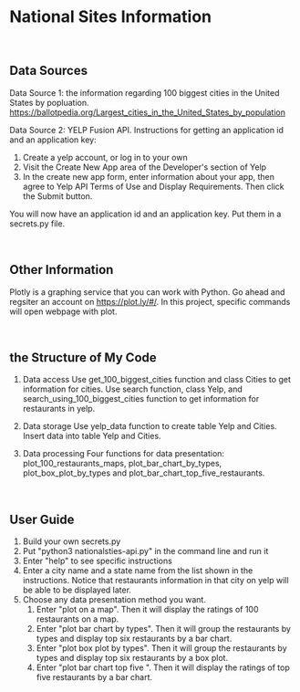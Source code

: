 # National Sites Information 

&nbsp;
## Data Sources

Data Source 1: the information regarding 100 biggest cities in the United States by popluation.
https://ballotpedia.org/Largest_cities_in_the_United_States_by_population

Data Source 2: YELP Fusion API. 
Instructions for getting an application id and an application key:

1. Create a yelp account, or log in to your own
2. Visit the Create New App area of the Developer's section of Yelp
3. In the create new app form, enter information about your app, then agree to Yelp API Terms of Use and Display Requirements. Then click the Submit button.
	
You will now have an application id and an application key. Put them in a secrets.py file. 

&nbsp;
## Other Information 

Plotly is a graphing service that you can work with Python. Go ahead and regsiter an account on https://plot.ly/#/. 	In this project, specific commands will open webpage with plot. 

&nbsp;
## the Structure of My Code

1. Data access
	Use get_100_biggest_cities function and class Cities to get information for cities. 
	Use search function, class Yelp, and search_using_100_biggest_cities function to get information for restaurants in 	    yelp. 

2. Data storage
	Use yelp_data function to create table Yelp and Cities. Insert data into table Yelp and Cities. 

3. Data processing
	Four functions for data presentation: plot_100_restaurants_maps, plot_bar_chart_by_types, plot_box_plot_by_types and 	     plot_bar_chart_top_five_restaurants. 


&nbsp;
## User Guide
1. Build your own secrets.py 
2. Put "python3 nationalsties-api.py" in the command line and run it 
3. Enter "help" to see specific instructions
4. Enter a city name and a state name from the list shown in the instructions. Notice that restaurants information 	in that city on yelp will be able to be displayed later. 
5. Choose any data presentation method you want.
	1) Enter "plot on a map". Then it will display the ratings of 100 restaurants on a map.
	2) Enter "plot bar chart by types". Then it will group the restaurants by types and display top six restaurants by a bar chart.
	3) Enter "plot box plot by types". Then it will group the restaurants by types and display top six restaurants by a box plot.
	4) Enter "plot bar chart top five ". Then it will display the ratings of top five restaurants by a bar chart.
